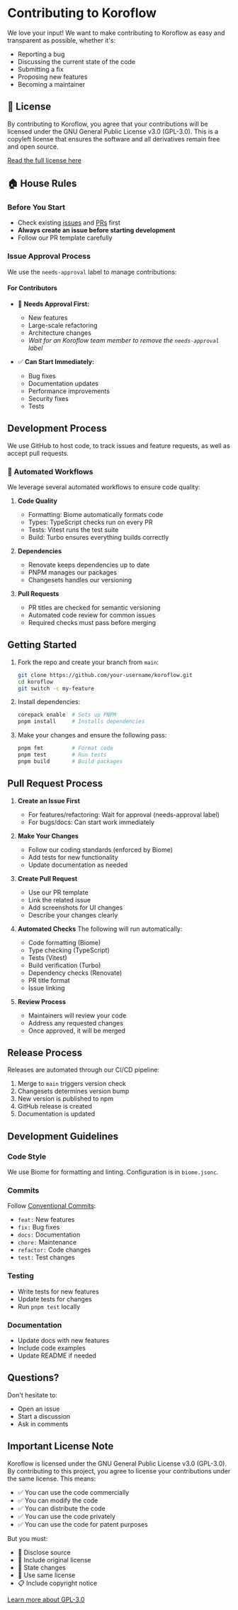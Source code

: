 # Contributing to Koroflow

We love your input! We want to make contributing to Koroflow as easy and transparent as possible, whether it's:

- Reporting a bug
- Discussing the current state of the code
- Submitting a fix
- Proposing new features
- Becoming a maintainer

## 📜 License

By contributing to Koroflow, you agree that your contributions will be licensed under the GNU General Public License v3.0 (GPL-3.0). This is a copyleft license that ensures the software and all derivatives remain free and open source.

[Read the full license here](LICENSE)

## 🏠 House Rules

### Before You Start

- Check existing [issues](https://github.com/koroflow/koroflow/issues) and [PRs](https://github.com/koroflow/koroflow/pulls) first
- **Always create an issue before starting development**
- Follow our PR template carefully

### Issue Approval Process

We use the `needs-approval` label to manage contributions:

#### For Contributors

- 🚫 **Needs Approval First:**
  - New features
  - Large-scale refactoring
  - Architecture changes
  - *Wait for an Koroflow team member to remove the `needs-approval` label*

- ✅ **Can Start Immediately:**
  - Bug fixes
  - Documentation updates
  - Performance improvements
  - Security fixes
  - Tests

## Development Process

We use GitHub to host code, to track issues and feature requests, as well as accept pull requests.

### 🤖 Automated Workflows

We leverage several automated workflows to ensure code quality:

1. **Code Quality**
   - Formatting: Biome automatically formats code
   - Types: TypeScript checks run on every PR
   - Tests: Vitest runs the test suite
   - Build: Turbo ensures everything builds correctly

2. **Dependencies**
   - Renovate keeps dependencies up to date
   - PNPM manages our packages
   - Changesets handles our versioning

3. **Pull Requests**
   - PR titles are checked for semantic versioning
   - Automated code review for common issues
   - Required checks must pass before merging

## Getting Started

1. Fork the repo and create your branch from `main`:

   ```sh
   git clone https://github.com/your-username/koroflow.git
   cd koroflow
   git switch -c my-feature
   ```

2. Install dependencies:

   ```sh
   corepack enable  # Sets up PNPM
   pnpm install     # Installs dependencies
   ```

3. Make your changes and ensure the following pass:

   ```sh
   pnpm fmt         # Format code
   pnpm test        # Run tests
   pnpm build       # Build packages
   ```

## Pull Request Process

1. **Create an Issue First**
   - For features/refactoring: Wait for approval (needs-approval label)
   - For bugs/docs: Can start work immediately

2. **Make Your Changes**
   - Follow our coding standards (enforced by Biome)
   - Add tests for new functionality
   - Update documentation as needed

3. **Create Pull Request**
   - Use our PR template
   - Link the related issue
   - Add screenshots for UI changes
   - Describe your changes clearly

4. **Automated Checks**
   The following will run automatically:
   - Code formatting (Biome)
   - Type checking (TypeScript)
   - Tests (Vitest)
   - Build verification (Turbo)
   - Dependency checks (Renovate)
   - PR title format
   - Issue linking

5. **Review Process**
   - Maintainers will review your code
   - Address any requested changes
   - Once approved, it will be merged

## Release Process

Releases are automated through our CI/CD pipeline:

1. Merge to `main` triggers version check
2. Changesets determines version bump
3. New version is published to npm
4. GitHub release is created
5. Documentation is updated

## Development Guidelines

### Code Style

We use Biome for formatting and linting. Configuration is in `biome.jsonc`.

### Commits

Follow [Conventional Commits](https://www.conventionalcommits.org/):

- `feat:` New features
- `fix:` Bug fixes
- `docs:` Documentation
- `chore:` Maintenance
- `refactor:` Code changes
- `test:` Test changes

### Testing

- Write tests for new features
- Update tests for changes
- Run `pnpm test` locally

### Documentation

- Update docs with new features
- Include code examples
- Update README if needed

## Questions?

Don't hesitate to:

- Open an issue
- Start a discussion
- Ask in comments

## Important License Note

Koroflow is licensed under the GNU General Public License v3.0 (GPL-3.0). By contributing to this project, you agree to license your contributions under the same license. This means:

- ✅ You can use the code commercially
- ✅ You can modify the code
- ✅ You can distribute the code
- ✅ You can use the code privately
- ✅ You can use the code for patent purposes

But you must:

- 📢 Disclose source
- 📄 Include original license
- 📝 State changes
- 🔄 Use same license
- 📋 Include copyright notice

[Learn more about GPL-3.0](https://choosealicense.com/licenses/gpl-3.0/)
